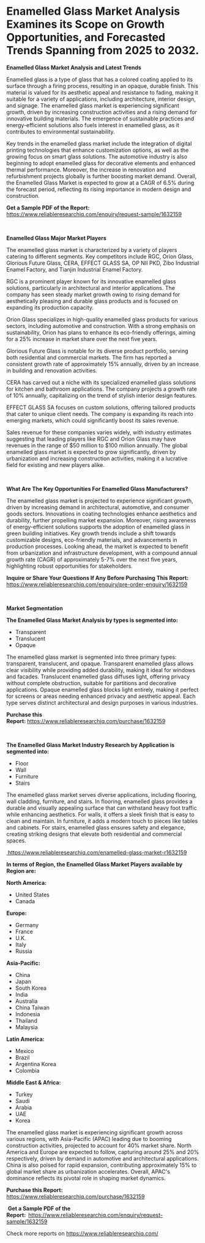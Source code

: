 <p><h1>Enamelled Glass Market Analysis Examines its Scope on Growth Opportunities, and Forecasted Trends Spanning from 2025 to 2032.</h1></p><p><strong>Enamelled Glass Market Analysis and Latest Trends</strong></p>
<p><p>Enamelled glass is a type of glass that has a colored coating applied to its surface through a firing process, resulting in an opaque, durable finish. This material is valued for its aesthetic appeal and resistance to fading, making it suitable for a variety of applications, including architecture, interior design, and signage. The enamelled glass market is experiencing significant growth, driven by increasing construction activities and a rising demand for innovative building materials. The emergence of sustainable practices and energy-efficient solutions also fuels interest in enamelled glass, as it contributes to environmental sustainability.</p><p>Key trends in the enamelled glass market include the integration of digital printing technologies that enhance customization options, as well as the growing focus on smart glass solutions. The automotive industry is also beginning to adopt enamelled glass for decorative elements and enhanced thermal performance. Moreover, the increase in renovation and refurbishment projects globally is further boosting market demand. Overall, the Enamelled Glass Market is expected to grow at a CAGR of 6.5% during the forecast period, reflecting its rising importance in modern design and construction.</p></p>
<p><strong>Get a Sample PDF of the Report:&nbsp;</strong> <a href="https://www.reliableresearchiq.com/enquiry/request-sample/1632159?utm_campaign=1834&utm_medium=2&utm_source=Github&utm_content=ia&utm_term=30012025&utm_id=enamelled-glass">https://www.reliableresearchiq.com/enquiry/request-sample/1632159</a></p>
<p>&nbsp;</p>
<p><strong>Enamelled Glass Major Market Players</strong></p>
<p><p>The enamelled glass market is characterized by a variety of players catering to different segments. Key competitors include RGC, Orion Glass, Glorious Future Glass, CERA, EFFECT GLASS SA, OP NII PKD, Zibo Industrial Enamel Factory, and Tianjin Industrial Enamel Factory. </p><p>RGC is a prominent player known for its innovative enamelled glass solutions, particularly in architectural and interior applications. The company has seen steady market growth owing to rising demand for aesthetically pleasing and durable glass products and is focused on expanding its production capacity.</p><p>Orion Glass specializes in high-quality enamelled glass products for various sectors, including automotive and construction. With a strong emphasis on sustainability, Orion has plans to enhance its eco-friendly offerings, aiming for a 25% increase in market share over the next five years.</p><p>Glorious Future Glass is notable for its diverse product portfolio, serving both residential and commercial markets. The firm has reported a consistent growth rate of approximately 15% annually, driven by an increase in building and renovation activities.</p><p>CERA has carved out a niche with its specialized enamelled glass solutions for kitchen and bathroom applications. The company projects a growth rate of 10% annually, capitalizing on the trend of stylish interior design features.</p><p>EFFECT GLASS SA focuses on custom solutions, offering tailored products that cater to unique client needs. The company is expanding its reach into emerging markets, which could significantly boost its sales revenue.</p><p>Sales revenue for these companies varies widely, with industry estimates suggesting that leading players like RGC and Orion Glass may have revenues in the range of $50 million to $100 million annually. The global enamelled glass market is expected to grow significantly, driven by urbanization and increasing construction activities, making it a lucrative field for existing and new players alike.</p></p>
<p>&nbsp;</p>
<p><strong>What Are The Key Opportunities For Enamelled Glass Manufacturers?</strong></p>
<p><p>The enamelled glass market is projected to experience significant growth, driven by increasing demand in architectural, automotive, and consumer goods sectors. Innovations in coating technologies enhance aesthetics and durability, further propelling market expansion. Moreover, rising awareness of energy-efficient solutions supports the adoption of enamelled glass in green building initiatives. Key growth trends include a shift towards customizable designs, eco-friendly materials, and advancements in production processes. Looking ahead, the market is expected to benefit from urbanization and infrastructure development, with a compound annual growth rate (CAGR) of approximately 5-7% over the next five years, highlighting robust opportunities for stakeholders.</p></p>
<p><strong>Inquire or Share Your Questions If Any Before Purchasing This Report:</strong> <a href="https://www.reliableresearchiq.com/enquiry/pre-order-enquiry/1632159?utm_campaign=1834&utm_medium=2&utm_source=Github&utm_content=ia&utm_term=30012025&utm_id=enamelled-glass">https://www.reliableresearchiq.com/enquiry/pre-order-enquiry/1632159</a></p>
<p>&nbsp;</p>
<p><strong>Market Segmentation</strong></p>
<p><strong>The Enamelled Glass Market Analysis by types is segmented into:</strong></p>
<p><ul><li>Transparent</li><li>Translucent</li><li>Opaque</li></ul></p>
<p><p>The enamelled glass market is segmented into three primary types: transparent, translucent, and opaque. Transparent enamelled glass allows clear visibility while providing added durability, making it ideal for windows and facades. Translucent enamelled glass diffuses light, offering privacy without complete obstruction, suitable for partitions and decorative applications. Opaque enamelled glass blocks light entirely, making it perfect for screens or areas needing enhanced privacy and aesthetic appeal. Each type serves distinct architectural and design purposes in various industries.</p></p>
<p><strong>Purchase this Report:&nbsp;</strong><a href="https://www.reliableresearchiq.com/purchase/1632159?utm_campaign=1834&utm_medium=2&utm_source=Github&utm_content=ia&utm_term=30012025&utm_id=enamelled-glass">https://www.reliableresearchiq.com/purchase/1632159</a></p>
<p>&nbsp;</p>
<p><strong>The Enamelled Glass Market Industry Research by Application is segmented into:</strong></p>
<p><ul><li>Floor</li><li>Wall</li><li>Furniture</li><li>Stairs</li></ul></p>
<p><p>The enamelled glass market serves diverse applications, including flooring, wall cladding, furniture, and stairs. In flooring, enamelled glass provides a durable and visually appealing surface that can withstand heavy foot traffic while enhancing aesthetics. For walls, it offers a sleek finish that is easy to clean and maintain. In furniture, it adds a modern touch to pieces like tables and cabinets. For stairs, enamelled glass ensures safety and elegance, creating striking designs that elevate both residential and commercial spaces.</p></p>
<p><a href="https://www.reliableresearchiq.com/enamelled-glass-market-r1632159?utm_campaign=1834&utm_medium=2&utm_source=Github&utm_content=ia&utm_term=30012025&utm_id=enamelled-glass">&nbsp;https://www.reliableresearchiq.com/enamelled-glass-market-r1632159</a></p>
<p><strong>In terms of Region, the Enamelled Glass Market Players available by Region are:</strong></p>
<p>
    <p> <strong> North America: </strong>
        <ul>
            <li>United States</li>
            <li>Canada</li>
        </ul>
        </p> 
    <p> <strong> Europe: </strong>
        <ul>
            <li>Germany</li>
            <li>France</li>
            <li>U.K.</li>
            <li>Italy</li>
            <li>Russia</li>
        </ul>
        </p> 
    <p> <strong> Asia-Pacific: </strong>
        <ul>
            <li>China</li>
            <li>Japan</li>
            <li>South Korea</li>
            <li>India</li>
            <li>Australia</li>
            <li>China Taiwan</li>
            <li>Indonesia</li>
            <li>Thailand</li>
            <li>Malaysia</li>
        </ul>
        </p> 
    <p> <strong> Latin America: </strong>
        <ul>
            <li>Mexico</li>
            <li>Brazil</li>
            <li>Argentina Korea</li>
            <li>Colombia</li>
        </ul>
        </p> 
    <p> <strong> Middle East & Africa: </strong>
        <ul>
            <li>Turkey</li>
            <li>Saudi</li>
            <li>Arabia</li>
            <li>UAE</li>
            <li>Korea</li>
        </ul>
    </p>
    </p>
<p><p>The enamelled glass market is experiencing significant growth across various regions, with Asia-Pacific (APAC) leading due to booming construction activities, projected to account for 40% market share. North America and Europe are expected to follow, capturing around 25% and 20% respectively, driven by demand in automotive and architectural applications. China is also poised for rapid expansion, contributing approximately 15% to global market share as urbanization accelerates. Overall, APAC's dominance reflects its pivotal role in shaping market dynamics.</p></p>
<p><strong>Purchase this Report: </strong><a href="https://www.reliableresearchiq.com/purchase/1632159?utm_campaign=1834&utm_medium=2&utm_source=Github&utm_content=ia&utm_term=30012025&utm_id=enamelled-glass">https://www.reliableresearchiq.com/purchase/1632159</a></p>
<p>&nbsp;<strong>Get a Sample PDF of the Report:&nbsp;&nbsp;</strong><a href="https://www.reliableresearchiq.com/enquiry/request-sample/1632159?utm_campaign=1834&utm_medium=2&utm_source=Github&utm_content=ia&utm_term=30012025&utm_id=enamelled-glass">https://www.reliableresearchiq.com/enquiry/request-sample/1632159</a></p>
<p><strong></strong></p>
<p>Check more reports on <a href="https://www.reliableresearchiq.com/?utm_campaign=1834&utm_medium=2&utm_source=Github&utm_content=ia&utm_term=30012025&utm_id=enamelled-glass">https://www.reliableresearchiq.com/</a></p>